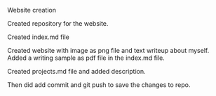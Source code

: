 Website creation

Created repository for the website.

Created index.md file

Created website with image as png file and text writeup about myself. Added a writing sample as pdf file in the index.md file.

Created projects.md file and added description.

Then did add commit and git push to save the changes to repo.

